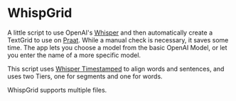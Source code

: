 # WhispGrid
A little script to use OpenAI's [Whisper](https://github.com/openai/whisper) and then automatically create a TextGrid to use on [Praat](https://www.fon.hum.uva.nl/praat/). While a manual check is necessary, it saves some time. 
The app lets you choose a model from the basic OpenAI Model, or let you enter the name of a more specific model. 

This script uses [Whisper Timestamped](https://github.com/linto-ai/whisper-timestamped) to align words and sentences, and uses two Tiers, one for segments and one for words.

WhispGrid supports multiple files. 
